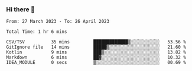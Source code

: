 ### Hi there 👋

<!--START_SECTION:waka-->

```text
From: 27 March 2023 - To: 26 April 2023

Total Time: 1 hr 6 mins

CSV/TSV          35 mins         █████████████▒░░░░░░░░░░░   53.56 %
GitIgnore file   14 mins         █████▒░░░░░░░░░░░░░░░░░░░   21.60 %
Kotlin           9 mins          ███▒░░░░░░░░░░░░░░░░░░░░░   13.82 %
Markdown         6 mins          ██▓░░░░░░░░░░░░░░░░░░░░░░   10.32 %
IDEA_MODULE      0 secs          ▒░░░░░░░░░░░░░░░░░░░░░░░░   00.69 %
```

<!--END_SECTION:waka-->

<!--
**jaimesalcedo1/jaimesalcedo1** is a ✨ _special_ ✨ repository because its `README.md` (this file) appears on your GitHub profile.

Here are some ideas to get you started:

- 🔭 I’m currently working on ...
- 🌱 I’m currently learning ...
- 👯 I’m looking to collaborate on ...
- 🤔 I’m looking for help with ...
- 💬 Ask me about ...
- 📫 How to reach me: ...
- 😄 Pronouns: ...
- ⚡ Fun fact: ...
-->
